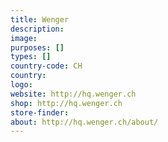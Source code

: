```yaml
---
title: Wenger
description:
image:
purposes: []
types: []
country-code: CH
country:
logo:
website: http://hq.wenger.ch
shop: http://hq.wenger.ch
store-finder:
about: http://hq.wenger.ch/about/
---
```

